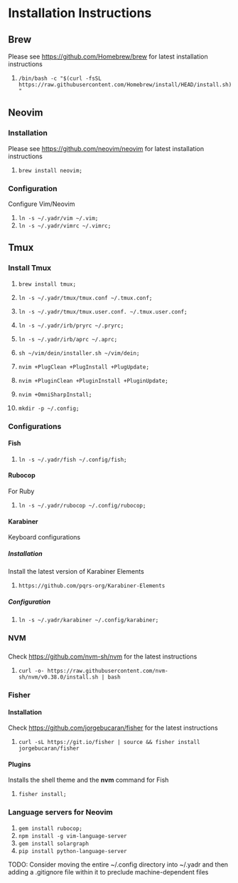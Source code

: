 # Installation Instructions

## Brew

Please see https://github.com/Homebrew/brew for latest installation instructions

1. `/bin/bash -c "$(curl -fsSL https://raw.githubusercontent.com/Homebrew/install/HEAD/install.sh)"`

## Neovim

### Installation

Please see https://github.com/neovim/neovim for latest installation instructions

1. `brew install neovim;`

### Configuration

Configure Vim/Neovim

1. `ln -s ~/.yadr/vim ~/.vim;`
1. `ln -s ~/.yadr/vimrc ~/.vimrc;`

## Tmux

### Install Tmux

1. `brew install tmux;`

1. `ln -s ~/.yadr/tmux/tmux.conf ~/.tmux.conf;`
1. `ln -s ~/.yadr/tmux/tmux.user.conf. ~/.tmux.user.conf;`
1. `ln -s ~/.yadr/irb/pryrc ~/.pryrc;`
1. `ln -s ~/.yadr/irb/aprc ~/.aprc;`
1. `sh ~/vim/dein/installer.sh ~/vim/dein;`
1. `nvim +PlugClean +PlugInstall +PlugUpdate;`
1. `nvim +PluginClean +PluginInstall +PluginUpdate;`
1. `nvim +OmniSharpInstall;`
1. `mkdir -p ~/.config;`

### Configurations

#### Fish

1. `ln -s ~/.yadr/fish ~/.config/fish;`

#### Rubocop

For Ruby

1. `ln -s ~/.yadr/rubocop ~/.config/rubocop;`

#### Karabiner

Keyboard configurations

##### Installation

Install the latest version of Karabiner Elements

1. `https://github.com/pqrs-org/Karabiner-Elements`

##### Configuration

1. `ln -s ~/.yadr/karabiner ~/.config/karabiner;`

### NVM

###
Check https://github.com/nvm-sh/nvm for the latest instructions

1. `curl -o- https://raw.githubusercontent.com/nvm-sh/nvm/v0.38.0/install.sh | bash`

### Fisher

#### Installation

Check https://github.com/jorgebucaran/fisher for the latest instructions

1.  `curl -sL https://git.io/fisher | source && fisher install jorgebucaran/fisher`

#### Plugins

Installs the shell theme and the **nvm** command for Fish

1. `fisher install;`

### Language servers for Neovim

1. `gem install rubocop;`
1. `npm install -g vim-language-server`
1. `gem install solargraph`
1. `pip install python-language-server`

TODO: Consider moving the entire ~/.config directory into ~/.yadr and then adding a .gitignore file within it to preclude machine-dependent files
